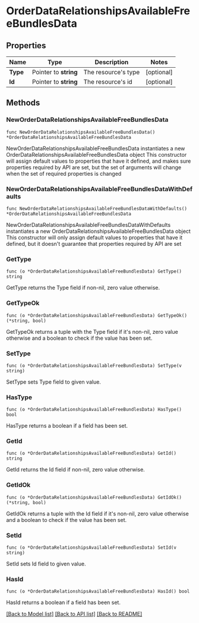 # OrderDataRelationshipsAvailableFreeBundlesData

## Properties

Name | Type | Description | Notes
------------ | ------------- | ------------- | -------------
**Type** | Pointer to **string** | The resource&#39;s type | [optional] 
**Id** | Pointer to **string** | The resource&#39;s id | [optional] 

## Methods

### NewOrderDataRelationshipsAvailableFreeBundlesData

`func NewOrderDataRelationshipsAvailableFreeBundlesData() *OrderDataRelationshipsAvailableFreeBundlesData`

NewOrderDataRelationshipsAvailableFreeBundlesData instantiates a new OrderDataRelationshipsAvailableFreeBundlesData object
This constructor will assign default values to properties that have it defined,
and makes sure properties required by API are set, but the set of arguments
will change when the set of required properties is changed

### NewOrderDataRelationshipsAvailableFreeBundlesDataWithDefaults

`func NewOrderDataRelationshipsAvailableFreeBundlesDataWithDefaults() *OrderDataRelationshipsAvailableFreeBundlesData`

NewOrderDataRelationshipsAvailableFreeBundlesDataWithDefaults instantiates a new OrderDataRelationshipsAvailableFreeBundlesData object
This constructor will only assign default values to properties that have it defined,
but it doesn't guarantee that properties required by API are set

### GetType

`func (o *OrderDataRelationshipsAvailableFreeBundlesData) GetType() string`

GetType returns the Type field if non-nil, zero value otherwise.

### GetTypeOk

`func (o *OrderDataRelationshipsAvailableFreeBundlesData) GetTypeOk() (*string, bool)`

GetTypeOk returns a tuple with the Type field if it's non-nil, zero value otherwise
and a boolean to check if the value has been set.

### SetType

`func (o *OrderDataRelationshipsAvailableFreeBundlesData) SetType(v string)`

SetType sets Type field to given value.

### HasType

`func (o *OrderDataRelationshipsAvailableFreeBundlesData) HasType() bool`

HasType returns a boolean if a field has been set.

### GetId

`func (o *OrderDataRelationshipsAvailableFreeBundlesData) GetId() string`

GetId returns the Id field if non-nil, zero value otherwise.

### GetIdOk

`func (o *OrderDataRelationshipsAvailableFreeBundlesData) GetIdOk() (*string, bool)`

GetIdOk returns a tuple with the Id field if it's non-nil, zero value otherwise
and a boolean to check if the value has been set.

### SetId

`func (o *OrderDataRelationshipsAvailableFreeBundlesData) SetId(v string)`

SetId sets Id field to given value.

### HasId

`func (o *OrderDataRelationshipsAvailableFreeBundlesData) HasId() bool`

HasId returns a boolean if a field has been set.


[[Back to Model list]](../README.md#documentation-for-models) [[Back to API list]](../README.md#documentation-for-api-endpoints) [[Back to README]](../README.md)


